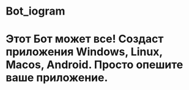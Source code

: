 # Bot_iogram
# Этот Бот может все! Создаст приложения Windows, Linux, Macos, Android. Просто опешите ваше приложение.
